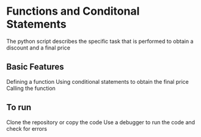 # Functions and Conditonal Statements
  The python script describes the specific task that is performed to obtain a discount and a final price

## Basic Features 
  Defining a function
  Using conditional statements to obtain the final price
  Calling the function

## To run
Clone the repository or copy the code
Use a debugger to run the code and check for errors 